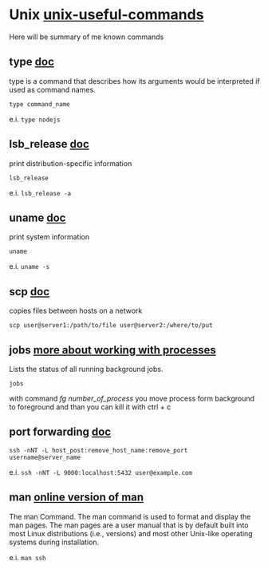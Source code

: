 #  Unix [unix-useful-commands](https://www.tutorialspoint.com/unix/unix-useful-commands.htm)

Here will be summary of me known commands

## type [doc](http://linuxcommand.org/lc3_man_pages/typeh.html)
type is a command that describes how its arguments would be interpreted if used as command names.
 
`type command_name`

e.i. `type nodejs`

## lsb_release [doc](https://linux.die.net/man/1/lsb_release)
print distribution-specific information

`lsb_release`

e.i. `lsb_release -a`

## uname [doc](https://linux.die.net/man/1/uname)
print system information

`uname`

e.i. `uname -s`

## scp [doc](https://linux.die.net/man/1/scp)
copies files between hosts on a network

`scp user@server1:/path/to/file user@server2:/where/to/put`

## jobs [more about working with processes](https://kb.iu.edu/d/afnw)
Lists the status of all running background jobs.

`jobs`

with command *fg number_of_process* you move process form background to foreground and than you can kill it with ctrl + c

## port forwarding [doc](https://linux.die.net/man/1/ssh)

`ssh -nNT -L host_post:remove_host_name:remove_port username@server_name`

e.i. `ssh -nNT -L 9000:localhost:5432 user@example.com`

## man [online version of man](https://linux.die.net/man/)
The man Command. The man command is used to format and display the man pages. The man pages are a user manual that is by default built into most Linux distributions (i.e., versions) and most other Unix-like operating systems during installation.

e.i. `man ssh`
